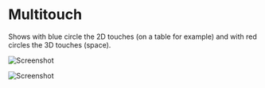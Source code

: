 # Multitouch

Shows with blue circle the 2D touches (on a table for example) and with red circles the 3D touches (space).

![Screenshot](https://github.com/potioc/Papart-examples/blob/master/papart-examples/Projection2D/MultiTouch/multitouch2D.jpg)

![Screenshot](https://github.com/potioc/Papart-examples/blob/master/papart-examples/Projection2D/MultiTouch/multitouch3D.jpg)
